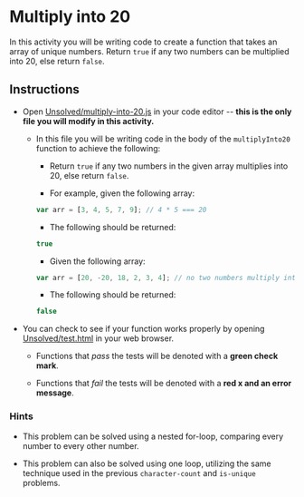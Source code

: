 # Multiply into 20

In this activity you will be writing code to create a function that takes an array of unique numbers. Return `true` if any two numbers can be multiplied into 20, else return `false`.

## Instructions

* Open [Unsolved/multiply-into-20.js](Unsolved/multiply-into-20.js) in your code editor -- **this is the only file you will modify in this activity.**

  * In this file you will be writing code in the body of the `multiplyInto20` function to achieve the following:

    * Return `true` if any two numbers in the given array multiplies into 20, else return `false`.

    * For example, given the following array:

    ```js
    var arr = [3, 4, 5, 7, 9]; // 4 * 5 === 20
    ```

    * The following should be returned:

    ```js
    true
    ```

    * Given the following array:

    ```js
    var arr = [20, -20, 18, 2, 3, 4]; // no two numbers multiply into 20
    ```

    * The following should be returned:

    ```js
    false
    ```

* You can check to see if your function works properly by opening [Unsolved/test.html](Unsolved/test.html) in your web browser.

  * Functions that _pass_ the tests will be denoted with a **green check mark**.

  * Functions that _fail_ the tests will be denoted with a **red x and an error message**.

### Hints

* This problem can be solved using a nested for-loop, comparing every number to every other number.

* This problem can also be solved using one loop, utilizing the same technique used in the previous `character-count` and `is-unique` problems.

